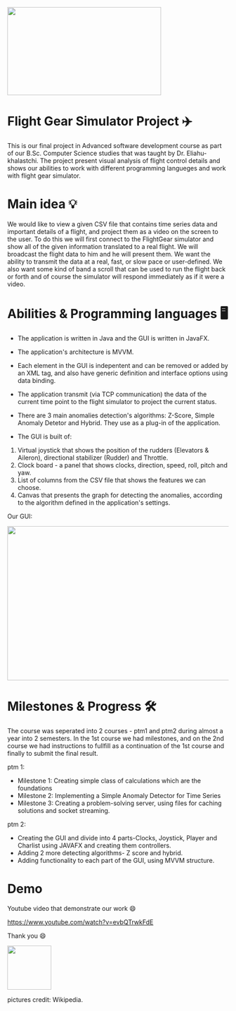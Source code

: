 <img src="https://upload.wikimedia.org/wikipedia/en/9/9b/FlightGear_Flight_Sim_Bo_105_over_Sint_Marteen.png"
width="350" height="200">

# Flight Gear Simulator Project ✈️
This is our final project in Advanced software development course as part of our B.Sc.
Computer Science studies that was taught by Dr. Eliahu-khalastchi. The project present visual analysis of flight control 
details and shows our abilities to work with different programming langueges and work with flight gear simulator.

# Main idea :bulb:
We would like to view a given CSV file that contains time series data and important details of a flight, and project them as a video on the screen to the user.
To do this we will first connect to the FlightGear simulator and show all of the given information translated to a real flight.
We will broadcast the flight data to him and he will present them. We want the ability to transmit the data at a real, fast, or slow pace or user-defined. We also want some kind of band
a scroll that can be used to run the flight back or forth and of course the simulator will respond immediately as if it were a video.

# Abilities & Programming languages :desktop_computer:	
- The application is written in Java and the GUI is written in JavaFX.
- The application's architecture is MVVM.
- Each element in the GUI is indepentent and can be removed or added by an XML tag, and also have generic definition and interface options using data binding.
- The application transmit (via TCP communication) the data of the current time point to the flight simulator
to project the current status.
- There are 3 main anomalies detection's algorithms: Z-Score, Simple Anomaly Detetor and Hybrid. They use as a plug-in of the application.

- The GUI is built of:
1. Virtual joystick that shows the position of the rudders (Elevators & Aileron), directional stabilizer (Rudder)
and Throttle.
2. Clock board - a panel that shows clocks, direction, speed, roll, pitch and yaw.
3. List of columns from the CSV file that shows the features we can choose.
4. Canvas that presents the graph for detecting the anomalies, according to the algorithm defined in the application's settings.

Our GUI:

<img src="https://i.postimg.cc/wvNZ5kT0/GUI.jpg"
width="580" height="350">

# Milestones & Progress :hammer_and_wrench:	
The course was seperated into 2 courses - ptm1 and ptm2 during almost a year into 2 semesters.
In the 1st course we had milestones, and on the 2nd course we had instructions to fullfill as a continuation of the 1st course and finally to submit the final result.

ptm 1:
- Milestone 1: Creating simple class of calculations which are the foundations 
- Milestone 2: Implementing a Simple Anomaly Detector for Time Series
- Milestone 3: Creating a problem-solving server, using files for caching solutions and socket streaming.

ptm 2:
- Creating the GUI and divide into 4 parts-Clocks, Joystick, Player and Charlist using JAVAFX and creating them controllers.
- Adding 2 more detecting algorithms- Z score and  hybrid.
- Adding functionality to each part of the GUI, using MVVM structure.

# Demo
Youtube video that demonstrate our work :smile:

https://www.youtube.com/watch?v=evbQTrwkFdE

Thank you :smile:


<img src="https://encrypted-tbn0.gstatic.com/images?q=tbn:ANd9GcSciTyYW2rH3oKklbfuBKop39IkPf-904YfsA&usqp=CAU" width="100" height="100">

pictures credit: Wikipedia.


